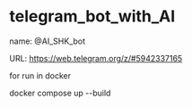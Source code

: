 # telegram_bot_with_AI

name: @AI_SHK_bot

URL: https://web.telegram.org/z/#5942337165

for run in docker 

docker compose up --build

